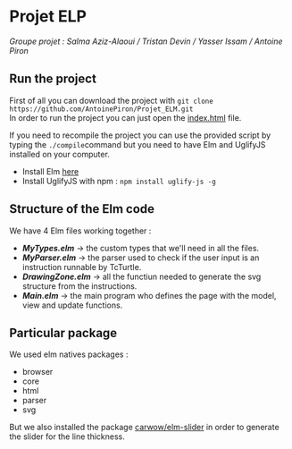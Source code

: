 # Projet ELP
*Groupe projet : Salma Aziz-Alaoui / Tristan Devin / Yasser Issam / Antoine Piron*

## Run the project
First of all you can download the project with `git clone https://github.com/AntoinePiron/Projet_ELM.git` <br />
In order to run the project you can just open the [index.html](./index.html) file. <br/>

If you need to recompile the project you can use the provided script by typing the `./compile`command but you need to have Elm and UglifyJS installed on your computer. <br />
 - Install Elm [here](https://guide.elm-lang.org/install/elm.html)
 - Install UglifyJS with npm : `npm install uglify-js -g`

## Structure of the Elm code
We have 4 Elm files working together : 
 - *__MyTypes.elm__* &rarr; the custom types that we'll need in all the files.
 - *__MyParser.elm__* &rarr; the parser used to check if the user input is an instruction runnable by TcTurtle.
 - *__DrawingZone.elm__* &rarr; all the functiun needed to generate the svg structure from the instructions.
 - *__Main.elm__* &rarr; the main program who defines the page with the model, view and update functions.

## Particular package 
We used elm natives packages : 
 - browser
 - core
 - html
 - parser
 - svg <br/>

But we also installed the package [carwow/elm-slider](https://github.com/carwow/elm-slider) in order to generate the slider for the line thickness.